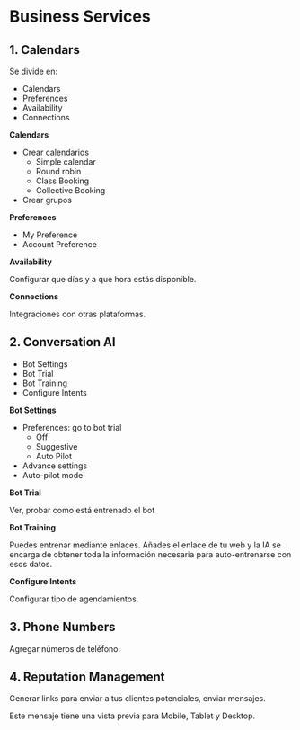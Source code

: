 # Business Services

## 1. Calendars

Se divide en:

- Calendars
- Preferences
- Availability
- Connections

**Calendars**

- Crear calendarios
	- Simple calendar
	- Round robin
	- Class Booking
	- Collective Booking
- Crear grupos

**Preferences**

- My Preference
- Account Preference

**Availability**

Configurar que días y a que hora estás disponible.

**Connections**

Integraciones con otras plataformas.

## 2. Conversation AI

- Bot Settings
- Bot Trial
- Bot Training
- Configure Intents

**Bot Settings**

- Preferences: go to bot trial
	- Off
	- Suggestive
	- Auto Pilot
- Advance settings
- Auto-pilot mode

**Bot Trial**

Ver, probar como está entrenado el bot

**Bot Training**

Puedes entrenar mediante enlaces. Añades el enlace de tu web y la IA se encarga de obtener toda la información necesaria para auto-entrenarse con esos datos.

**Configure Intents**

Configurar tipo de agendamientos.

## 3. Phone Numbers

Agregar números de teléfono.

## 4. Reputation Management

Generar links para enviar a tus clientes potenciales, enviar mensajes.

Este mensaje tiene una vista previa para Mobile, Tablet y Desktop. 